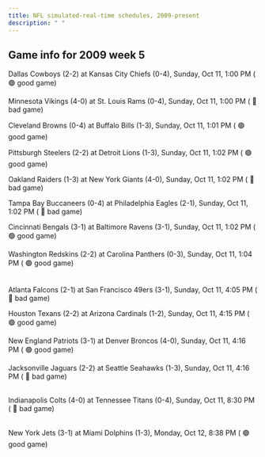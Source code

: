 ```yaml
---
title: NFL simulated-real-time schedules, 2009-present
description: " "
---
```


## Game info for 2009 week 5
Dallas Cowboys (2-2) at Kansas City Chiefs (0-4), Sunday, Oct 11, 1:00 PM (	:green_circle: good game)

Minnesota Vikings (4-0) at St. Louis Rams (0-4), Sunday, Oct 11, 1:00 PM (	:red_circle: bad game)

Cleveland Browns (0-4) at Buffalo Bills (1-3), Sunday, Oct 11, 1:01 PM (	:green_circle: good game)

Pittsburgh Steelers (2-2) at Detroit Lions (1-3), Sunday, Oct 11, 1:02 PM (	:green_circle: good game)

Oakland Raiders (1-3) at New York Giants (4-0), Sunday, Oct 11, 1:02 PM (	:red_circle: bad game)

Tampa Bay Buccaneers (0-4) at Philadelphia Eagles (2-1), Sunday, Oct 11, 1:02 PM (	:red_circle: bad game)

Cincinnati Bengals (3-1) at Baltimore Ravens (3-1), Sunday, Oct 11, 1:02 PM (	:green_circle: good game)

Washington Redskins (2-2) at Carolina Panthers (0-3), Sunday, Oct 11, 1:04 PM (	:green_circle: good game)

<br/>Atlanta Falcons (2-1) at San Francisco 49ers (3-1), Sunday, Oct 11, 4:05 PM (	:red_circle: bad game)

Houston Texans (2-2) at Arizona Cardinals (1-2), Sunday, Oct 11, 4:15 PM (	:green_circle: good game)

New England Patriots (3-1) at Denver Broncos (4-0), Sunday, Oct 11, 4:16 PM (	:green_circle: good game)

Jacksonville Jaguars (2-2) at Seattle Seahawks (1-3), Sunday, Oct 11, 4:16 PM (	:red_circle: bad game)

<br/>Indianapolis Colts (4-0) at Tennessee Titans (0-4), Sunday, Oct 11, 8:30 PM (	:red_circle: bad game)

<br/>New York Jets (3-1) at Miami Dolphins (1-3), Monday, Oct 12, 8:38 PM (	:green_circle: good game)


